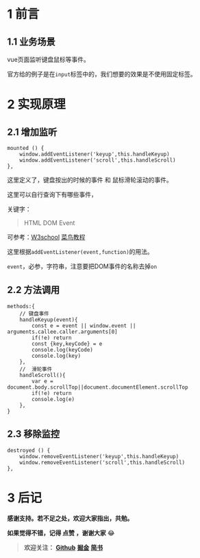 # 1 前言
## 1.1 业务场景

vue页面监听键盘鼠标等事件。

官方给的例子是在`input`标签中的，我们想要的效果是不使用固定标签。
# 2 实现原理
## 2.1 增加监听
```
mounted () {
    window.addEventListener('keyup',this.handleKeyup)
    window.addEventListener('scroll',this.handleScroll)
},
```
这里定义了，键盘按出的时候的事件 和 鼠标滑轮滚动的事件。

这里可以自行查询下有哪些事件，

关键字：
> HTML DOM Event

可参考：[W3school](http://www.w3school.com.cn/jsref/dom_obj_event.asp)  [菜鸟教程](http://www.runoob.com/jsref/dom-obj-event.html)

这里根据`addEventListener(event,function)`的用法。

`event`，必参，字符串，注意要把DOM事件的名称去掉`on`

## 2.2 方法调用

```
methods:{
    // 键盘事件
    handleKeyup(event){
        const e = event || window.event || arguments.callee.caller.arguments[0]
        if(!e) return
        const {key,keyCode} = e
        console.log(keyCode)
        console.log(key)
    },
    //  滑轮事件
    handleScroll(){
        var e = document.body.scrollTop||document.documentElement.scrollTop
        if(!e) return
        console.log(e)
    },
}
```

## 2.3 移除监控
```
destroyed () {
    window.removeEventListener('keyup',this.handleKeyup)
    window.removeEventListener('scroll',this.handleScroll)
},
```

# 3 后记
**感谢支持。若不足之处，欢迎大家指出，共勉。**

**如果觉得不错，记得 点赞 ，谢谢大家** 😂 
> **欢迎关注：** [**Github**](https://github.com/xrkffgg/Tools) [**掘金**](https://juejin.im/user/59c369496fb9a00a4843a3e2/posts) [**简书**](https://www.jianshu.com/u/4ca4daac5890)